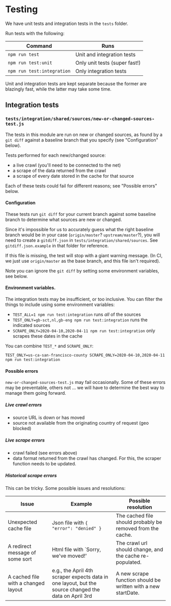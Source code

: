 # Testing

We have unit tests and integration tests in the `tests` folder.

Run tests with the following:

| Command | Runs |
| --- | --- |
| `npm run test` | Unit and integration tests |
| `npm run test:unit` | Only unit tests (super fast!) |
| `npm run test:integration` | Only integration tests |

Unit and integration tests are kept separate because the former are
blazingly fast, while the latter may take some time.

## Integration tests

### `tests/integration/shared/sources/new-or-changed-sources-test.js`

The tests in this module are run on new or changed sources, as found
by a `git diff` against a baseline branch that you specify (see
"Configuration" below).

Tests performed for each new/changed source:

* a live crawl (you'll need to be connected to the net)
* a scrape of the data returned from the crawl
* a scrape of every date stored in the cache for that source

Each of these tests could fail for different reasons; see "Possible
errors" below.

#### Configuration

These tests run `git diff` for your current branch against some
baseline branch to determine what sources are new or changed.

Since it's impossible for us to accurately guess what the right
baseline branch would be in your case (`origin/master`?
`upstream/master`?), you will need to create a `gitdiff.json` in
`tests/integration/shared/sources`.  See `gitdiff.json.example` in
that folder for reference.

If this file is missing, the test will stop with a giant warning
message.  (In CI, we just use `origin/master` as the base branch, and
this file isn't required).

Note you can ignore the `git diff` by setting some environment
variables, see below.

#### Environment variables.

The integration tests may be insufficient, or too inclusive.  You can
filter the things to include using some environment variables:

* `TEST_ALL=1 npm run test:integration` runs _all_ of the sources
* `TEST_ONLY=gb-sct,nl,gb-eng npm run test:integration` runs the indicated sources
* `SCRAPE_ONLY=2020-04-10,2020-04-11 npm run test:integration` only scrapes these dates in the cache

You can combine `TEST_*` and `SCRAPE_ONLY`:

`TEST_ONLY=us-ca-san-francisco-county SCRAPE_ONLY=2020-04-10,2020-04-11 npm run test:integration`

#### Possible errors

`new-or-changed-sources-test.js` may fail occasionally.  Some of these
errors may be preventable, others not ... we will have to determine
the best way to manage them going forward.

##### Live crawl errors

* source URL is down or has moved
* source not available from the originating country of request (geo blocked)

##### Live scrape errors

* crawl failed (see errors above)
* data format returned from the crawl has changed.  For this, the scraper function needs to be updated.

##### Historical scrape errors

This can be tricky.  Some possible issues and resolutions:

| Issue | Example | Possible resolution |
| --- | --- | --- |
| Unexpected cache file | Json file with `{ "error": "denied" }` | The cached file should probably be removed from the cache. |
| A redirect message of some sort | Html file with `Sorry, we've moved!' | The crawl url should change, and the cache re-populated. |
| A cached file with a changed layout | e.g., the April 4th scraper expects data in one layout, but the source changed the data on April 3rd | A new scrape function should be written with a new startDate. |
